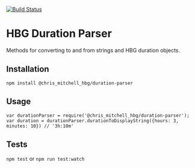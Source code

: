 [![Build Status](https://travis-ci.org/spacehelmetboy/hbg-duration-parser.svg?branch=master)](https://travis-ci.org/spacehelmetboy/hbg-duration-parser)


HBG Duration Parser
=========


Methods for converting to and from strings and HBG duration objects.


## Installation

  `npm install @chris_mitchell_hbg/duration-parser`

## Usage

    var durationParser = require('@chris_mitchell_hbg/duration-parser');
    var duration = durationParser.durationToDisplayString({hours: 3, minutes: 10}) // '3h:10m'  

## Tests

  `npm test` or `npm run test:watch`

